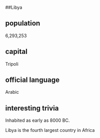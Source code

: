 ##Libya
## population
6,293,253

## capital
Tripoli
 
## official language
Arabic

## interesting trivia
Inhabited as early as 8000 BC.

Libya is the fourth largest country in Africa


